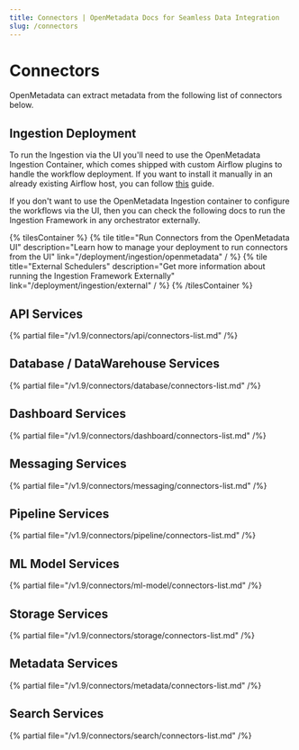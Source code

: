 ```yaml
---
title: Connectors | OpenMetadata Docs for Seamless Data Integration
slug: /connectors
---
```


# Connectors

OpenMetadata can extract metadata from the following list of connectors below.

## Ingestion Deployment

To run the Ingestion via the UI you'll need to use the OpenMetadata Ingestion Container, which comes shipped with
custom Airflow plugins to handle the workflow deployment. If you want to install it manually in an already existing
Airflow host, you can follow [this](/deployment/ingestion/openmetadata) guide.

If you don't want to use the OpenMetadata Ingestion container to configure the workflows via the UI, then you can check
the following docs to run the Ingestion Framework in any orchestrator externally.

{% tilesContainer %}
{% tile
    title="Run Connectors from the OpenMetadata UI"
    description="Learn how to manage your deployment to run connectors from the UI"
    link="/deployment/ingestion/openmetadata"
  / %}
{% tile
    title="External Schedulers"
    description="Get more information about running the Ingestion Framework Externally"
    link="/deployment/ingestion/external"
  / %}
{% /tilesContainer %}

## API Services

{% partial file="/v1.9/connectors/api/connectors-list.md" /%}

## Database / DataWarehouse Services

{% partial file="/v1.9/connectors/database/connectors-list.md" /%}

## Dashboard Services

{% partial file="/v1.9/connectors/dashboard/connectors-list.md" /%}

## Messaging Services

{% partial file="/v1.9/connectors/messaging/connectors-list.md" /%}

## Pipeline Services

{% partial file="/v1.9/connectors/pipeline/connectors-list.md" /%}

## ML Model Services

{% partial file="/v1.9/connectors/ml-model/connectors-list.md" /%}

## Storage Services

{% partial file="/v1.9/connectors/storage/connectors-list.md" /%}

## Metadata Services

{% partial file="/v1.9/connectors/metadata/connectors-list.md" /%}

## Search Services

{% partial file="/v1.9/connectors/search/connectors-list.md" /%}
